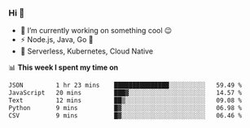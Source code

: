 ### Hi 👋

<!--
**nodejh/nodejh** is a ✨ _special_ ✨ repository because its `README.md` (this file) appears on your GitHub profile.

Here are some ideas to get you started:

- 🔭 I’m currently working on ...
- 🌱 I’m currently learning ...
- 👯 I’m looking to collaborate on ...
- 🤔 I’m looking for help with ...
- 💬 Ask me about ...
- 📫 How to reach me: ...
- 😄 Pronouns: ...
- ⚡ Fun fact: ...
-->

- 🔭 I’m currently working on something cool :wink:
- ⚡ Node.js, Java, Go :thought_balloon:
- 🤖 Serverless, Kubernetes, Cloud Native

📊 **This week I spent my time on**

<!--START_SECTION:waka-->

```txt
JSON         1 hr 23 mins    ███████████████░░░░░░░░░░   59.49 %
JavaScript   20 mins         ███▓░░░░░░░░░░░░░░░░░░░░░   14.57 %
Text         12 mins         ██▒░░░░░░░░░░░░░░░░░░░░░░   09.08 %
Python       9 mins          █▓░░░░░░░░░░░░░░░░░░░░░░░   06.98 %
CSV          9 mins          █▓░░░░░░░░░░░░░░░░░░░░░░░   06.46 %
```

<!--END_SECTION:waka-->


<!--
:traffic_light: **Visitors**

![visitors](https://visitor-badge.glitch.me/badge?page_id=nodejh.nodejh)
-->
